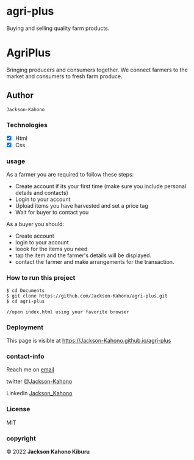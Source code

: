 # agri-plus
Buying and selling quality farm products.

# AgriPlus

Bringing producers and consumers together. We connect farmers to the market and consumers to fresh farm produce.

## Author

    Jackson-Kahono
    

### Technologies

- [x] Html
- [x] Css

### usage

As a farmer you are required to follow these steps:

- Create account if its your first time (make sure you include personal details and contacts)
- Login to your account
- Upload items you have harvested and set a price tag
- Wait for buyer to contact you

As a buyer you should:

- Create account
- login to your account
- loook for the items you need
- tap the item and the farmer's details will be displayed.
- contact the farmer and make arrangements for the transaction.
### How to run this project
```
$ cd Documents
$ git clone https://github.com/Jackson-Kahono/agri-plus.git
$ cd agri-plus

//open index.html using your favorite browser

```

### Deployment

This page is visible at https://Jackson-Kahono.github.io/agri-plus

### contact-info

Reach me on [email](jackson.kahono@student.moringaschool.com)

twitter [@Jackson-Kahono](https://twitter.com/)

LinkedIn [Jackson_Kahono](https://linkedin.com)

### License

MIT

### copyright
<p>&copy 2022 <b>Jackson Kahono Kiburu</b></p>
